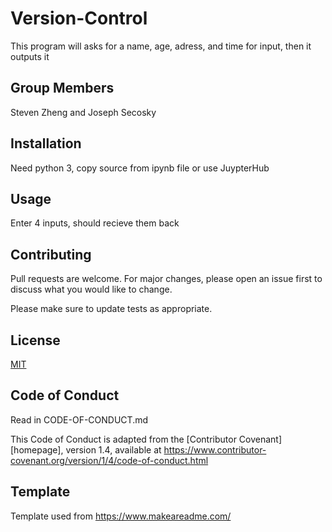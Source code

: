 # Version-Control

This program will asks for a name, age, adress, and time for input, then it outputs it

## Group Members

Steven Zheng and Joseph Secosky

## Installation

Need python 3, copy source from ipynb file or use JuypterHub

## Usage

Enter 4 inputs, should recieve them back

## Contributing

Pull requests are welcome. For major changes, please open an issue first
to discuss what you would like to change.

Please make sure to update tests as appropriate.

## License

[MIT](https://choosealicense.com/licenses/mit/)

## Code of Conduct

Read in CODE-OF-CONDUCT.md

This Code of Conduct is adapted from the [Contributor Covenant][homepage], version 1.4,
available at https://www.contributor-covenant.org/version/1/4/code-of-conduct.html

## Template

Template used from https://www.makeareadme.com/
